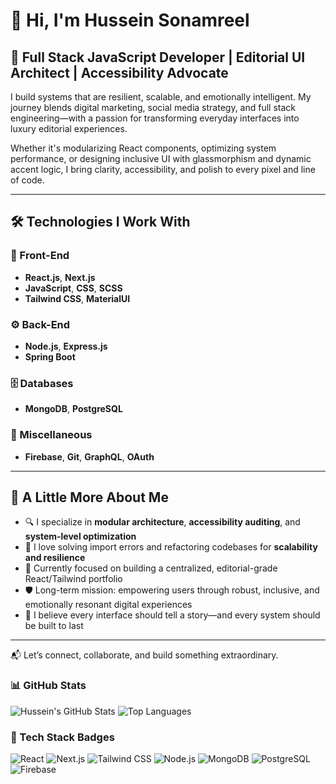 # 👋 Hi, I'm Hussein Sonamreel

## 🧠 Full Stack JavaScript Developer | Editorial UI Architect | Accessibility Advocate

I build systems that are resilient, scalable, and emotionally intelligent. My journey blends digital marketing, social media strategy, and full stack engineering—with a passion for transforming everyday interfaces into luxury editorial experiences.

Whether it's modularizing React components, optimizing system performance, or designing inclusive UI with glassmorphism and dynamic accent logic, I bring clarity, accessibility, and polish to every pixel and line of code.

---

## 🛠️ Technologies I Work With

### 🎨 Front-End
- **React.js**, **Next.js**
- **JavaScript**, **CSS**, **SCSS**
- **Tailwind CSS**, **MaterialUI**

### ⚙️ Back-End
- **Node.js**, **Express.js**
- **Spring Boot**

### 🗄️ Databases
- **MongoDB**, **PostgreSQL**

### 🔧 Miscellaneous
- **Firebase**, **Git**, **GraphQL**, **OAuth**

---

## 🌱 A Little More About Me

- 🔍 I specialize in **modular architecture**, **accessibility auditing**, and **system-level optimization**
- 🧩 I love solving import errors and refactoring codebases for **scalability and resilience**
- 🎯 Currently focused on building a centralized, editorial-grade React/Tailwind portfolio
- 🛡️ Long-term mission: empowering users through robust, inclusive, and emotionally resonant digital experiences
- 🧵 I believe every interface should tell a story—and every system should be built to last

---

📬 Let’s connect, collaborate, and build something extraordinary.
### 📊 GitHub Stats

![Hussein's GitHub Stats](https://github-readme-stats.vercel.app/api?username=HusseinSonamreel&show_icons=true&theme=radical)
![Top Languages](https://github-readme-stats.vercel.app/api/top-langs/?username=HusseinSonamreel&layout=compact&theme=radical)

### 🧰 Tech Stack Badges

![React](https://img.shields.io/badge/-React-61DAFB?logo=react&logoColor=white&style=flat)
![Next.js](https://img.shields.io/badge/-Next.js-000000?logo=next.js&logoColor=white&style=flat)
![Tailwind CSS](https://img.shields.io/badge/-TailwindCSS-38B2AC?logo=tailwind-css&logoColor=white&style=flat)
![Node.js](https://img.shields.io/badge/-Node.js-339933?logo=node.js&logoColor=white&style=flat)
![MongoDB](https://img.shields.io/badge/-MongoDB-47A248?logo=mongodb&logoColor=white&style=flat)
![PostgreSQL](https://img.shields.io/badge/-PostgreSQL-336791?logo=postgresql&logoColor=white&style=flat)
![Firebase](https://img.shields.io/badge/-Firebase-FFCA28?logo=firebase&logoColor=black&style=flat)

